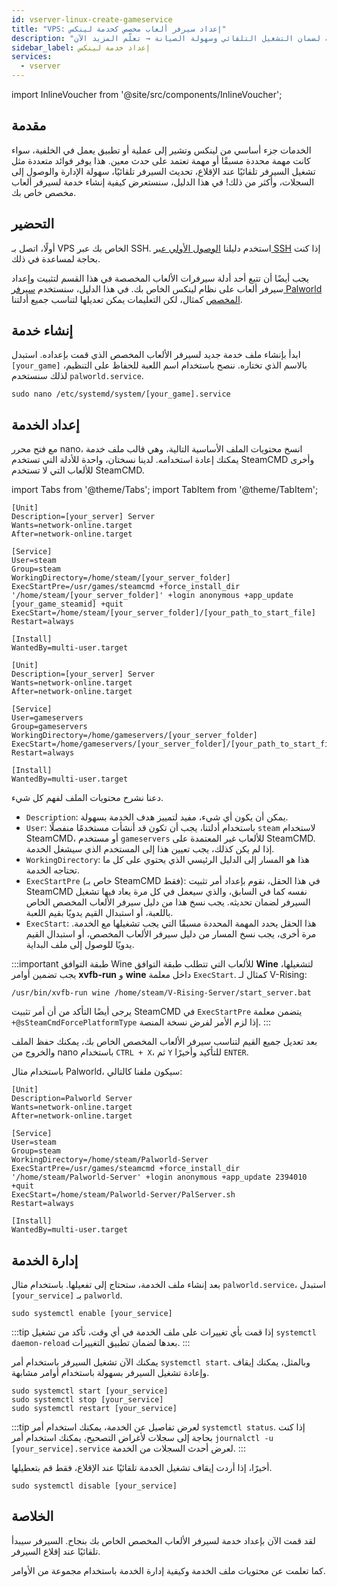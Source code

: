 ```yaml
---
id: vserver-linux-create-gameservice
title: "VPS: إعداد سيرفر ألعاب مخصص كخدمة لينكس"
description: "اكتشف كيفية إنشاء وإدارة خدمات لينكس لسيرفرات الألعاب المخصصة لضمان التشغيل التلقائي وسهولة الصيانة → تعلّم المزيد الآن"
sidebar_label: إعداد خدمة لينكس
services:
  - vserver
---
```


import InlineVoucher from '@site/src/components/InlineVoucher';

## مقدمة

الخدمات جزء أساسي من لينكس وتشير إلى عملية أو تطبيق يعمل في الخلفية، سواء كانت مهمة محددة مسبقًا أو مهمة تعتمد على حدث معين. هذا يوفر فوائد متعددة مثل تشغيل السيرفر تلقائيًا عند الإقلاع، تحديث السيرفر تلقائيًا، سهولة الإدارة والوصول إلى السجلات، وأكثر من ذلك! في هذا الدليل، سنستعرض كيفية إنشاء خدمة لسيرفر ألعاب مخصص خاص بك.

<InlineVoucher />

## التحضير

أولًا، اتصل بـ VPS الخاص بك عبر SSH. استخدم دليلنا [الوصول الأولي عبر SSH](vserver-linux-ssh.md) إذا كنت بحاجة لمساعدة في ذلك.

يجب أيضًا أن تتبع أحد أدلة سيرفرات الألعاب المخصصة في هذا القسم لتثبيت وإعداد سيرفر ألعاب على نظام لينكس الخاص بك. في هذا الدليل، سنستخدم [سيرفر Palworld المخصص](vserver-linux-palworld.md) كمثال، لكن التعليمات يمكن تعديلها لتناسب جميع أدلتنا.

## إنشاء خدمة

ابدأ بإنشاء ملف خدمة جديد لسيرفر الألعاب المخصص الذي قمت بإعداده. استبدل `[your_game]` بالاسم الذي تختاره. ننصح باستخدام اسم اللعبة للحفاظ على التنظيم، لذلك سنستخدم `palworld.service`.
```
sudo nano /etc/systemd/system/[your_game].service
```

## إعداد الخدمة

مع فتح محرر nano، انسخ محتويات الملف الأساسية التالية، وهي قالب ملف خدمة يمكنك إعادة استخدامه. لدينا نسختان، واحدة للأدلة التي تستخدم SteamCMD وأخرى للألعاب التي لا تستخدم SteamCMD.

import Tabs from '@theme/Tabs';
import TabItem from '@theme/TabItem';

<Tabs>
<TabItem value="steamcmd" label="لعبة SteamCMD" default>

```
[Unit]
Description=[your_server] Server
Wants=network-online.target
After=network-online.target

[Service]
User=steam
Group=steam
WorkingDirectory=/home/steam/[your_server_folder]
ExecStartPre=/usr/games/steamcmd +force_install_dir '/home/steam/[your_server_folder]' +login anonymous +app_update [your_game_steamid] +quit
ExecStart=/home/steam/[your_server_folder]/[your_path_to_start_file]
Restart=always

[Install]
WantedBy=multi-user.target
```

</TabItem>

<TabItem value="regular" label="لعبة عادية">

```
[Unit]
Description=[your_server] Server
Wants=network-online.target
After=network-online.target

[Service]
User=gameservers
Group=gameservers
WorkingDirectory=/home/gameservers/[your_server_folder]
ExecStart=/home/gameservers/[your_server_folder]/[your_path_to_start_file]
Restart=always

[Install]
WantedBy=multi-user.target
```

</TabItem>
</Tabs>

دعنا نشرح محتويات الملف لفهم كل شيء.
- `Description`: يمكن أن يكون أي شيء، مفيد لتمييز هدف الخدمة بسهولة.
- `User`: باستخدام أدلتنا، يجب أن تكون قد أنشأت مستخدمًا منفصلًا `steam` لاستخدام SteamCMD، أو مستخدم `gameservers` للألعاب غير المعتمدة على SteamCMD. إذا لم يكن كذلك، يجب تعيين هذا إلى المستخدم الذي سيشغل الخدمة.
- `WorkingDirectory`: هذا هو المسار إلى الدليل الرئيسي الذي يحتوي على كل ما تحتاجه الخدمة.
- `ExecStartPre` (خاص بـ SteamCMD فقط): في هذا الحقل، نقوم بإعداد أمر تثبيت SteamCMD نفسه كما في السابق، والذي سيعمل في كل مرة يعاد فيها تشغيل السيرفر لضمان تحديثه. يجب نسخ هذا من دليل سيرفر الألعاب المخصص الخاص باللعبة، أو استبدال القيم يدويًا بقيم اللعبة.
- `ExecStart`: هذا الحقل يحدد المهمة المحددة مسبقًا التي يجب تشغيلها مع الخدمة. مرة أخرى، يجب نسخ المسار من دليل سيرفر الألعاب المخصص، أو استبدال القيم يدويًا للوصول إلى ملف البداية.

:::important طبقة التوافق Wine
للألعاب التي تتطلب طبقة التوافق **Wine** لتشغيلها، يجب تضمين أوامر **xvfb-run** و **wine** داخل معلمة `ExecStart`. كمثال لـ V-Rising:
```
/usr/bin/xvfb-run wine /home/steam/V-Rising-Server/start_server.bat
```

يرجى أيضًا التأكد من أن أمر تثبيت SteamCMD في `ExecStartPre` يتضمن معلمة `+@sSteamCmdForcePlatformType` إذا لزم الأمر لفرض نسخة المنصة.
:::

بعد تعديل جميع القيم لتناسب سيرفر الألعاب المخصص الخاص بك، يمكنك حفظ الملف والخروج من nano باستخدام `CTRL + X`، ثم `Y` للتأكيد وأخيرًا `ENTER`.

باستخدام مثال Palworld، سيكون ملفنا كالتالي:
```
[Unit]
Description=Palworld Server
Wants=network-online.target
After=network-online.target

[Service]
User=steam
Group=steam
WorkingDirectory=/home/steam/Palworld-Server
ExecStartPre=/usr/games/steamcmd +force_install_dir '/home/steam/Palworld-Server' +login anonymous +app_update 2394010 +quit
ExecStart=/home/steam/Palworld-Server/PalServer.sh
Restart=always

[Install]
WantedBy=multi-user.target
```

## إدارة الخدمة

بعد إنشاء ملف الخدمة، ستحتاج إلى تفعيلها. باستخدام مثال `palworld.service`، استبدل `[your_service]` بـ `palworld`.
```
sudo systemctl enable [your_service]
```

:::tip
إذا قمت بأي تغييرات على ملف الخدمة في أي وقت، تأكد من تشغيل `systemctl daemon-reload` بعدها لضمان تطبيق التغييرات.
:::

يمكنك الآن تشغيل السيرفر باستخدام أمر `systemctl start`. وبالمثل، يمكنك إيقاف وإعادة تشغيل السيرفر بسهولة باستخدام أوامر مشابهة.
```
sudo systemctl start [your_service]
sudo systemctl stop [your_service]
sudo systemctl restart [your_service]
```

:::tip
لعرض تفاصيل عن الخدمة، يمكنك استخدام أمر `systemctl status`. إذا كنت بحاجة إلى سجلات لأغراض التصحيح، يمكنك استخدام أمر `journalctl -u [your_service].service` لعرض أحدث السجلات من الخدمة.
:::

أخيرًا، إذا أردت إيقاف تشغيل الخدمة تلقائيًا عند الإقلاع، فقط قم بتعطيلها.
```
sudo systemctl disable [your_service]
```

## الخلاصة

لقد قمت الآن بإعداد خدمة لسيرفر الألعاب المخصص الخاص بك بنجاح. السيرفر سيبدأ تلقائيًا عند إقلاع السيرفر.

كما تعلمت عن محتويات ملف الخدمة وكيفية إدارة الخدمة باستخدام مجموعة من الأوامر.

<InlineVoucher />